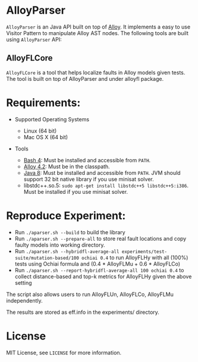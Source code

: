 # AlloyParser

`AlloyParser` is an Java API built on top of
[Alloy](http://alloy.mit.edu/alloy/).  It implements a easy to use
Visitor Pattern to manipulate Alloy AST nodes.  The following tools
are built using `AlloyParser` API:

## AlloyFLCore

`AlloyFLCore` is a tool that helps localize faults in Alloy models given tests.
The tool is built on top of AlloyParser and under alloyfl package.

# Requirements:

* Supported Operating Systems
  - Linux (64 bit)
  - Mac OS X (64 bit)

* Tools
  - [Bash 4](http://tldp.org/LDP/abs/html/bashver4.html): Must be
    installed and accessible from `PATH`.
  - [Alloy 4.2](http://alloy.mit.edu/alloy/downloads/alloy4.2.jar):
    Must be in the classpath.
  - [Java 8](http://www.oracle.com/technetwork/java/javase/downloads/jdk8-downloads-2133151.html):
    Must be installed and accessible from `PATH`.  JVM should support 32
    bit native library if you use minisat solver.
  - libstdc++.so.5: `sudo apt-get install libstdc++5 libstdc++5:i386`.
    Must be installed if you use minisat solver.

# Reproduce Experiment:

 * Run `./aparser.sh --build` to build the library
 * Run `./aparser.sh --prepare-all` to store real fault locations and copy
   faulty models into working directory.
 * Run `./aparser.sh --hybridfl-average-all
   experiments/test-suite/mutation-based/100 ochiai 0.4` to run AlloyFLHy with
   all (100%) tests using Ochiai formula and (0.4 * AlloyFLMu + 0.6 * AlloyFLCo)
 * Run `./aparser.sh --report-hybridfl-average-all 100 ochiai 0.4` to collect
   distance-based and top-k metrics for AlloyFLHy given the above setting

The script also allows users to run AlloyFLUn, AlloyFLCo, AlloyFLMu
independently.

The results are stored as eff.info in the experiments/ directory.

# License

MIT License, see `LICENSE` for more information.
